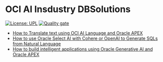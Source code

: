 # OCI AI Insdustry DBSolutions

[![License: UPL](https://img.shields.io/badge/license-UPL-green)](https://img.shields.io/badge/license-UPL-green) [![Quality gate](https://sonarcloud.io/api/project_badges/quality_gate?project=oracle-devrel_oci-ai-industry-dbsolutions)](https://sonarcloud.io/dashboard?id=oracle-devrel_oci-ai-industry-dbsolutions)

- [How to Translate text using OCI AI Language and Oracle APEX](text-analysis-and-translation/)
- [How to use Oracle Select AI with Cohere or OpenAI to Generate SQLs from Natural Language](generate-sqls-from-natural-language/)
- [How to build intelligent applications using Oracle Generative AI and Oracle APEX](building-intelligent-applications)
